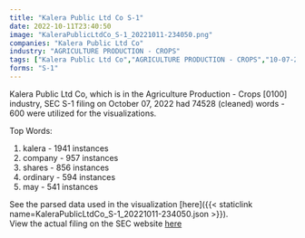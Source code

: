 ```yaml
---
title: "Kalera Public Ltd Co S-1"
date: 2022-10-11T23:40:50
image: "KaleraPublicLtdCo_S-1_20221011-234050.png"
companies: "Kalera Public Ltd Co"
industry: "AGRICULTURE PRODUCTION - CROPS"
tags: ["Kalera Public Ltd Co","AGRICULTURE PRODUCTION - CROPS","10-07-2022","S-1"]
forms: "S-1"
---
```

Kalera Public Ltd Co, which is in the Agriculture Production - Crops [0100] industry, SEC S-1 filing on October 07, 2022 had 74528 (cleaned) words - 600 were utilized for the visualizations.

Top Words:
1. kalera - 1941 instances
2. company - 957 instances
3. shares - 856 instances
4. ordinary - 594 instances
5. may - 541 instances


See the parsed data used in the visualization [here]({{< staticlink name=KaleraPublicLtdCo_S-1_20221011-234050.json >}}).  
View the actual filing on the SEC website [here](https://www.sec.gov/Archives/edgar/data/1909152/0001493152-22-027996.txt)
